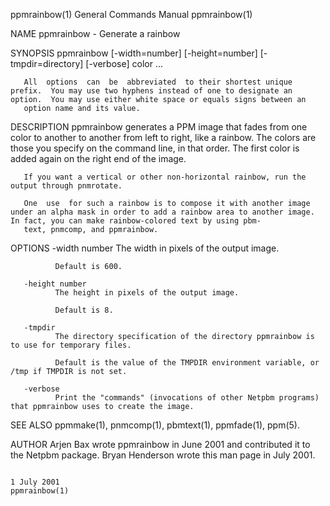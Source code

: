 ppmrainbow(1)                                                                           General Commands Manual                                                                          ppmrainbow(1)

NAME
       ppmrainbow - Generate a rainbow

SYNOPSIS
       ppmrainbow [-width=number] [-height=number]
       [-tmpdir=directory] [-verbose] color ...

       All  options  can  be  abbreviated  to their shortest unique prefix.  You may use two hyphens instead of one to designate an option.  You may use either white space or equals signs between an
       option name and its value.

DESCRIPTION
       ppmrainbow generates a PPM image that fades from one color to another to another from left to right, like a rainbow.  The colors are those you specify on the command line, in that order.  The
       first color is added again on the right end of the image.

       If you want a vertical or other non-horizontal rainbow, run the output through pnmrotate.

       One  use  for such a rainbow is to compose it with another image under an alpha mask in order to add a rainbow area to another image.  In fact, you can make rainbow-colored text by using pbm‐
       text, pnmcomp, and ppmrainbow.

OPTIONS
       -width number
              The width in pixels of the output image.

              Default is 600.

       -height number
              The height in pixels of the output image.

              Default is 8.

       -tmpdir
              The directory specification of the directory ppmrainbow is to use for temporary files.

              Default is the value of the TMPDIR environment variable, or /tmp if TMPDIR is not set.

       -verbose
              Print the "commands" (invocations of other Netpbm programs) that ppmrainbow uses to create the image.

SEE ALSO
       ppmmake(1), pnmcomp(1), pbmtext(1), ppmfade(1), ppm(5).

AUTHOR
       Arjen Bax wrote ppmrainbow in June 2001 and contributed it to the Netpbm package.  Bryan Henderson wrote this man page in July 2001.

                                                                                              1 July 2001                                                                                ppmrainbow(1)
